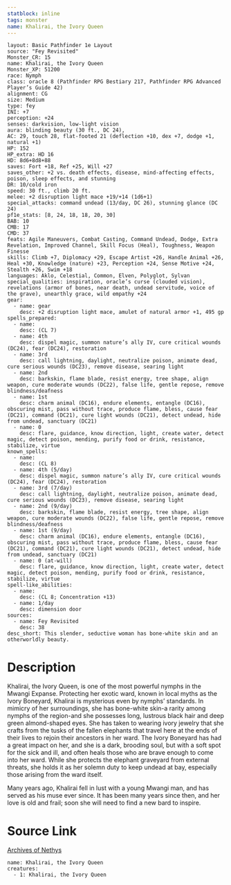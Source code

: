 ```yaml
---
statblock: inline
tags: monster
name: Khalirai, the Ivory Queen
---
```

```statblock
layout: Basic Pathfinder 1e Layout
source: "Fey Revisited"
Monster_CR: 15
name: Khalirai, the Ivory Queen
Monster_XP: 51200
race: Nymph
class: oracle 8 (Pathfinder RPG Bestiary 217, Pathfinder RPG Advanced Player’s Guide 42)
alignment: CG
size: Medium
type: fey
INI: +7
perception: +24
senses: darkvision, low-light vision
aura: blinding beauty (30 ft., DC 24),
AC: 29, touch 28, flat-footed 21 (deflection +10, dex +7, dodge +1, natural +1)
HP: 152
HP_extra: HD 16
HD: 8d6+8d8+88
saves: Fort +18, Ref +25, Will +27
saves_other: +2 vs. death effects, disease, mind-affecting effects, poison, sleep effects, and stunning
DR: 10/cold iron
speed: 30 ft., climb 20 ft.
melee: +2 disruption light mace +19/+14 (1d6+1)
special_attacks: command undead (13/day, DC 26), stunning glance (DC 24)
pf1e_stats: [8, 24, 18, 18, 20, 30]
BAB: 10
CMB: 17
CMD: 37
feats: Agile Maneuvers, Combat Casting, Command Undead, Dodge, Extra Revelation, Improved Channel, Skill Focus (Heal), Toughness, Weapon Finesse
skills: Climb +7, Diplomacy +29, Escape Artist +26, Handle Animal +26, Heal +30, Knowledge (nature) +23, Perception +24, Sense Motive +24, Stealth +26, Swim +18
languages: Aklo, Celestial, Common, Elven, Polyglot, Sylvan
special_qualities: inspiration, oracle’s curse (clouded vision), revelations (armor of bones, near death, undead servitude, voice of the grave), unearthly grace, wild empathy +24
gear:
  - name: gear
    desc: +2 disruption light mace, amulet of natural armor +1, 495 gp
spells_prepared:
  - name:
    desc: (CL 7)
  - name: 4th
    desc: dispel magic, summon nature’s ally IV, cure critical wounds (DC24), fear (DC24), restoration
  - name: 3rd
    desc: call lightning, daylight, neutralize poison, animate dead, cure serious wounds (DC23), remove disease, searing light
  - name: 2nd
    desc: barkskin, flame blade, resist energy, tree shape, align weapon, cure moderate wounds (DC22), false life, gentle repose, remove blindness/deafness
  - name: 1st
    desc: charm animal (DC16), endure elements, entangle (DC16), obscuring mist, pass without trace, produce flame, bless, cause fear (DC21), command (DC21), cure light wounds (DC21), detect undead, hide from undead, sanctuary (DC21)
  - name: 0
    desc: flare, guidance, know direction, light, create water, detect magic, detect poison, mending, purify food or drink, resistance, stabilize, virtue
known_spells:
  - name:
    desc: (CL 8)
  - name: 4th (5/day)
    desc: dispel magic, summon nature’s ally IV, cure critical wounds (DC24), fear (DC24), restoration
  - name: 3rd (7/day)
    desc: call lightning, daylight, neutralize poison, animate dead, cure serious wounds (DC23), remove disease, searing light
  - name: 2nd (9/day)
    desc: barkskin, flame blade, resist energy, tree shape, align weapon, cure moderate wounds (DC22), false life, gentle repose, remove blindness/deafness
  - name: 1st (9/day)
    desc: charm animal (DC16), endure elements, entangle (DC16), obscuring mist, pass without trace, produce flame, bless, cause fear (DC21), command (DC21), cure light wounds (DC21), detect undead, hide from undead, sanctuary (DC21)
  - name: 0 (at-will)
    desc: flare, guidance, know direction, light, create water, detect magic, detect poison, mending, purify food or drink, resistance, stabilize, virtue
spell-like_abilities:
  - name:
    desc: (CL 8; Concentration +13)
  - name: 1/day
    desc: dimension door
sources:
  - name: Fey Revisited
    desc: 38
desc_short: This slender, seductive woman has bone-white skin and an otherworldly beauty. 
```
# Description
Khalirai, the Ivory Queen, is one of the most powerful nymphs in the Mwangi Expanse. Protecting her exotic ward, known in local myths as the Ivory Boneyard, Khalirai is mysterious even by nymphs’ standards. In mimicry of her surroundings, she has bone-white skin-a rarity among nymphs of the region-and she possesses long, lustrous black hair and deep green almond-shaped eyes. She has taken to wearing ivory jewelry that she crafts from the tusks of the fallen elephants that travel here at the ends of their lives to rejoin their ancestors in her ward. The Ivory Boneyard has had a great impact on her, and she is a dark, brooding soul, but with a soft spot for the sick and ill, and often heals those who are brave enough to come into her ward. While she protects the elephant graveyard from external threats, she holds it as her solemn duty to keep undead at bay, especially those arising from the ward itself. 

Many years ago, Khalirai fell in lust with a young Mwangi man, and has served as his muse ever since. It has been many years since then, and her love is old and frail; soon she will need to find a new bard to inspire.
# Source Link
[Archives of Nethys](https://aonprd.com/MonsterDisplay.aspx?ItemName=Khalirai%2C%20the%20Ivory%20Queen)
```encounter-table
name: Khalirai, the Ivory Queen
creatures:
  - 1: Khalirai, the Ivory Queen
```
